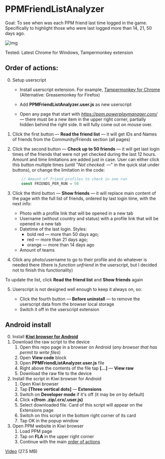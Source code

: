 # PPMFriendListAnalyzer

Goal: To see when was each PPM friend last time logged in the game. Specifically to highlight those who were last logged more than 14, 21, 50 days ago.

![img](https://drive.google.com/uc?id=1Sbq2BAhDxmsgzZ_lataXciuPbh0hKY4U)

Tested: Latest Chrome for Windows, Tampermonkey extension

## Order of actions: 

0. Setup userscript

   - Install userscript extension. For example, [Tampermonkey for Chrome](https://chrome.google.com/webstore/detail/tampermonkey/dhdgffkkebhmkfjojejmpbldmpobfkfo) (Alternative: Greasemonkey for Firefox) 

   - Add **PPMFriendListAnalyzer.user.js** as new userscript
   - Open any page that start with *https://ppm.powerplaymanager.com/* — there must be a new item in the upper right corner, partially hidden behind the right side. It will fully come out on mouse over.

1. Click the first button — **Read the friend list** — it will get IDs and Names of friends from the Community/Friends section (all pages)

2. Click the second button — **Check up to 50 friends** — it will get last login times of the friends that were not yet checked during the last 12 hours. Amount and time limitations are added just in case. User can either click this button multiple times (until "*Not checked: —*" in the quick stat under buttons), or change the limitation in the code:

   ```js
       // Amount of friend profiles to check in one run
       const FRIENDS_PER_RUN = 50
   ```

3. Click the third button — **Show friends** — it will replace main content of the page with the full list of friends, ordered by last login time, with the next info:

   - Photo with a profile link that will be opened in a new tab
   - Username (without country and status) with a profile link that will be opened in a new tab 
   - Datetime of the last login. Styles: 
     - bold red — more than 50 days ago;
     - red — more than 21 days ago;
     - orange — more than 14 days ago
   - Amount of teams

4.  Click any photo/username to go to their profile and do whatever is needed there (there is *function unfriend* in the userscript, but I decided not to finish this functionality)

   To update the list, click **Read the friend list** and **Show friends** again

5. Userscript is not designed well enough to keep it always on, so:

   - Click the fourth button — **Before uninstall** — to remove the userscript data from the browser local storage
   - Switch it off in the userscript extension 

## Android install

0. Install  **[Kiwi browser for Android](https://play.google.com/store/apps/details?id=com.kiwibrowser.browser)** 
1. Download the raw script to the device
   1. Open this repo page in a browser on Android (*any browser that has permit to write files*)
   2. Open **View code** block
   3. Open **PPMFriendListAnalyzer.user.js** file
   4. Right above the contents of the file tap **[...]** — **View raw**
   5. Download the raw file to the device
2. Install the script in Kiwi browser for Android 
   1. Open Kiwi browser
   2. Tap **[Three vertical dots]**  — **Extensions**
   3. Switch on  **Developer mode** if it's off (it may be *on* by default)
   4. Click **+(from .zip/.crx/.user.js)**
   5. Select downloaded file. Card of this script will appear on the Extensions page
   6. Switch on this script in the bottom right corner of its card
   7. Tap OK in the popup window
3. Open PPM website in Kiwi browser
   1. Load PPM page
   2. Tap on **FLA** in the upper right corner
   3. Continue with the main [order of actions](#order-of-actions) 

[Video](https://youtu.be/GH_tfMzrYpwg) (27.5 MB)
